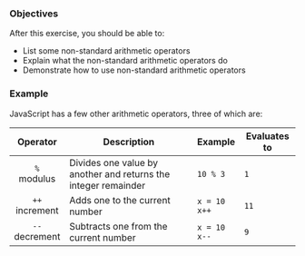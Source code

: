 <!--{ ids:[139], language:'JavaScript', type:'workshop', order: 13, name:'Arithmetic Operators II', description:'Use non-standard arithmetic operators to perform math operations' } -->
### Objectives

After this exercise, you should be able to:

- List some non-standard arithmetic operators
- Explain what the non-standard arithmetic operators do
- Demonstrate how to use non-standard arithmetic operators

### Example

JavaScript has a few other arithmetic operators, three of which are:

| Operator          | Description                                                    | Example           | Evaluates to |
| :---------------: | -------------------------------------------------------------- | ----------------- | ------------ |
| `%`<br>modulus    | Divides one value by another and returns the integer remainder | `10 % 3`          | `1`          |
| `++`<br>increment | Adds one to the current number                                 | `x = 10`<br>`x++` | `11`         |
| `--`<br>decrement | Subtracts one from the current number                          | `x = 10`<br>`x--` | `9`          |
